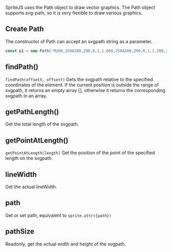 SpriteJS uses the Path object to draw vector graphics. The Path object supports svg-path, so it is very flexible to draw various graphics.

## Create Path

The constructor of Path can accept an svgpath string as a parameter.

```js
const p1 = new Path('M280,250A200,200,0,1,1,680,250A200,200,0,1,1,280,250Z')
```

## findPath()

`findPath(offsetX, offsetY)` Gets the svgpath relative to the specified coordinates of the element. If the current position is outside the range of svgpath, it returns an empty array [], otherwise it returns the corresponding svgpath in an array.

## getPathLength()

Get the total length of the svgpath.

## getPointAtLength()

`getPointAtLength(length)` Get the position of the point of the specified length on the svgpath.

## lineWidth

Get the actual lineWidth.

## path

Get or set path, equivalent to `sprite.attr({path})`

## pathSize

Readonly, get the actual width and height of the svgpath.
